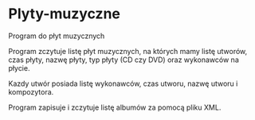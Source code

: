 # Plyty-muzyczne
Program do płyt muzycznych

Program zczytuje listę płyt muzycznych, na których mamy listę utworów, czas płyty, nazwę płyty, typ płyty (CD czy DVD) 
oraz wykonawców na płycie.

Kazdy utwór posiada listę wykonawców, czas utworu, nazwę utworu i kompozytora.

Program zapisuje i zczytuje listę albumów za pomocą pliku XML.
